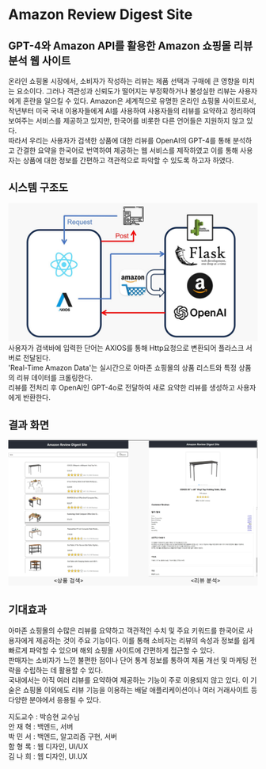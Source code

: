 # Amazon Review Digest Site

## GPT-4와 Amazon API를 활용한 Amazon 쇼핑몰 리뷰 분석 웹 사이트
 온라인 쇼핑몰 시장에서, 소비자가 작성하는 리뷰는 제품 선택과 구매에 큰 영향을 미치는 요소이다. 그러나 객관성과 신뢰도가 떨어지는 부정확하거나 불성실한 리뷰는 사용자에게 혼란을 일으킬 수 있다. Amazon은 세계적으로 유명한 온라인 쇼핑몰 사이트로서, 작년부터 미국 국내 이용자들에게 AI를 사용하여 사용자들의 리뷰를 요약하고 정리하여 보여주는 서비스를 제공하고 있지만, 한국어를 비롯한 다른 언어들은 지원하지 않고 있다.   
 따라서 우리는 사용자가 검색한 상품에 대한 리뷰를 OpenAI의 GPT-4를 통해 분석하고 간결한 요약을 한국어로 번역하여 제공하는 웹 서비스를 제작하였고 이를 통해 사용자는 상품에 대한 정보를 간편하고 객관적으로 파악할 수 있도록 하고자 하였다.

## 시스템 구조도
 ![My Image](https://github.com/hs-1971227-jaehyeokahn/HSCapstone30/blob/main/Dataflow.JPG)
 사용자가 검색바에 입력한 단어는 AXIOS를 통해 Http요청으로 변환되어 플라스크 서버로 전달된다.  
 'Real-Time Amazon Data'는 실시간으로 아마존 쇼핑몰의 상품 리스트와 특정 상품의 리뷰 데이터를 크롤링한다.  
 리뷰를 전처리 후 OpenAI인 GPT-4o로 전달하여 새로 요약한 리뷰를 생성하고 사용자에게 반환한다.  

 ## 결과 화면
 ![My Image](https://github.com/hs-1971227-jaehyeokahn/HSCapstone30/blob/main/Result.png)
  
 ## 기대효과
 아마존 쇼핑몰의 수많은 리뷰를 요약하고 객관적인 수치 및 주요 키워드를 한국어로 사용자에게 제공하는 것이 주요 기능이다. 이를 통해 소비자는 리뷰의 속성과 정보를 쉽게 빠르게 파악할 수 있으며 해외 쇼핑몰 사이트에 간편하게 접근할 수 있다.  
 판매자는 소비자가 느낀 불편한 점이나 단어 통계 정보를 통하여 제품 개선 및 마케팅 전략을 수립하는 데 활용할 수 있다.   
 국내에서는 아직 여러 리뷰를 요약하여 제공하는 기능이 주로 이용되지 않고 있다. 이 기술은 쇼핑몰 이외에도 리뷰 기능을 이용하는 배달 애플리케이션이나 여러 거래사이트 등 다양한 분야에서 응용될 수 있다.   

지도교수 : 박승현 교수님   
안 재 혁 : 백엔드, 서버   
박 민 서 : 백엔드, 알고리즘 구현, 서버   
함 형 록 : 웹 디자인, UI/UX   
김 나 희 : 웹 디자인, UI.UX   
